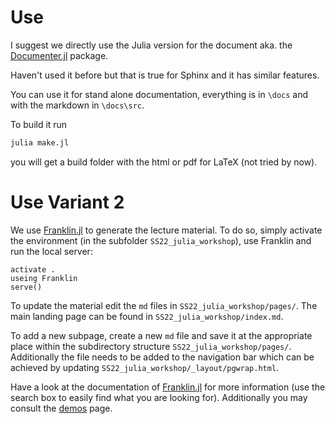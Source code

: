# Use

I suggest we directly use the Julia version for the document aka. the [Documenter.jl](https://juliadocs.github.io/Documenter.jl/stable/man/guide/) package. 

Haven't used it before but that is true for Sphinx and it has similar features. 

You can use it for stand alone documentation, everything is in `\docs` and with the markdown in `\docs\src`.

To build it run 
```julia
julia make.jl
```
you will get a build folder with the html or pdf for LaTeX (not tried by now).

# Use Variant 2

We use [Franklin.jl](https://franklinjl.org) to generate the lecture material. To do so, simply activate the environment (in the subfolder `SS22_julia_workshop`), use Franklin and run the local server:
```
activate .
useing Franklin
serve()
```

To update the material edit the `md` files in `SS22_julia_workshop/pages/`. The main landing page can be found in `SS22_julia_workshop/index.md`.

To add a new subpage, create a new `md` file and save it at the appropriate place within the subdirectory structure `SS22_julia_workshop/pages/`. Additionally the file needs to be added to the navigation bar which can be achieved by updating `SS22_julia_workshop/_layout/pgwrap.html`.

Have a look at the documentation of [Franklin.jl](https://franklinjl.org) for more information (use the search box to easily find what you are looking for). Additionally you may consult the [demos](https://franklinjl.org/demos/) page.
